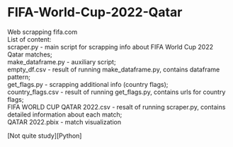 # FIFA-World-Cup-2022-Qatar
Web scrapping fifa.com  
List of content:  
scraper.py - main script for scrapping info about FIFA World Cup 2022 Qatar matches;  
make_dataframe.py - auxiliary script;  
empty_df.csv -  result of running  make_dataframe.py, contains dataframe pattern;  
get_flags.py - scrapping additional info (country flags);  
country_flags.csv - result of running get_flags.py, contains urls for country flags;  
FIFA WORLD CUP QATAR 2022.csv  - resalt of running scraper.py, contains detailed information about each match;  
QATAR 2022.pbix - match visualization  


[Not quite study][Python]
